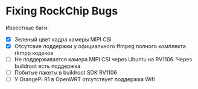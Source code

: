 # Fixing RockChip Bugs

Известные баги:

- [x] Зеленый цвет кадра камеры MIPI CSI
- [x] Отсутсвие поддержки у официального ffmpeg полного комплекта rkmpp кодеков
- [ ] Не поддерживается камера MIPI CSI через Ubuntu на RV1106. Через buildroot есть поддержка
- [ ] Побитые пакеты в buildroot SDK RV1106
- [ ] У OrangePi R1 в OpenWRT отсутствует поддержка Wifi

